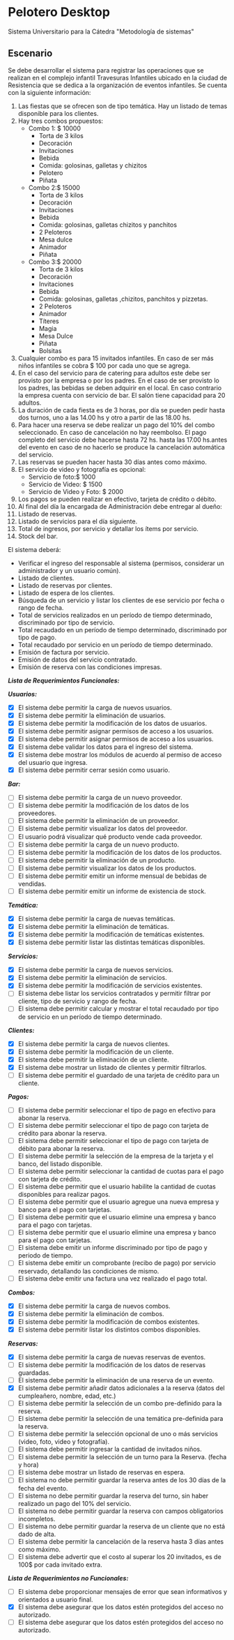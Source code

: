 # Pelotero Desktop 

Sistema Universitario para la Cátedra "Metodología de sistemas"

## Escenario

Se debe desarrollar el sistema para registrar las operaciones que se realizan en el complejo infantil Travesuras
Infantiles ubicado en la ciudad de Resistencia que se dedica a la organización de eventos infantiles. Se cuenta con la
siguiente información:

1. Las fiestas que se ofrecen son de tipo temática. Hay un listado de temas disponible para los clientes.
2. Hay tres combos propuestos:
    - Combo 1: $ 10000
        - Torta de 3 kilos
        - Decoración
        - Invitaciones
        - Bebida
        - Comida: golosinas, galletas y chizitos
        - Pelotero
        - Piñata
    - Combo 2:$ 15000
        - Torta de 3 kilos
        - Decoración
        - Invitaciones
        - Bebida
        - Comida: golosinas, galletas chizitos y panchitos
        - 2 Peloteros
        - Mesa dulce
        - Animador
        - Piñata
    - Combo 3:$ 20000
        - Torta de 3 kilos
        - Decoración
        - Invitaciones
        - Bebida
        - Comida: golosinas, galletas ,chizitos, panchitos y pizzetas.
        - 2 Peloteros
        - Animador
        - Títeres
        - Magia
        - Mesa Dulce
        - Piñata
        - Bolsitas
3. Cualquier combo es para 15 invitados infantiles. En caso de ser  más niños infantiles se cobra $ 100 por cada uno que
se agrega.
4. En el caso del servicio para de catering para adultos este debe ser provisto por la empresa o por los padres. En el
caso de ser provisto lo los padres, las bebidas se deben adquirir en el local. En caso contrario la empresa cuenta con
servicio de bar. El salón tiene capacidad para 20 adultos.
5. La duración de cada fiesta es de 3 horas, por día se pueden pedir hasta dos turnos, uno a las 14.00 hs y otro a
partir de las 18.00 hs.
6. Para  hacer una reserva se debe realizar un pago del 10% del combo seleccionado. En caso de cancelación no hay
reembolso. El pago completo del servicio debe hacerse  hasta 72 hs.  hasta las 17.00 hs.antes del evento en caso de no
hacerlo se produce la cancelación automática del servicio.
7. Las reservas se pueden hacer hasta 30 días antes como máximo.
8. El servicio de video y fotografía es opcional:
    - Servicio de foto:$ 1000
    - Servicio de Video: $ 1500
    - Servicio de Video y Foto: $ 2000
9. Los pagos se pueden realizar en efectivo, tarjeta de crédito o débito.
10. Al final del día la encargada de Administración debe entregar al dueño:
11. Listado de reservas.
12. Listado de servicios para el día siguiente.
13. Total de ingresos, por servicio y detallar los ítems por servicio.
14. Stock del bar.

El sistema deberá:
- Verificar el ingreso del responsable al sistema (permisos, considerar un administrador y un usuario común).
- Listado de clientes.
- Listado de reservas por clientes.
- Listado de espera de los clientes.
- Búsqueda de un servicio y listar los clientes de ese servicio por fecha o rango de fecha.
- Total de servicios realizados en un período de tiempo determinado, discriminado por tipo de servicio.
- Total recaudado en un período de tiempo determinado, discriminado por tipo de pago.
- Total recaudado por servicio en un período de tiempo determinado.
- Emisión de factura por servicio.
- Emisión de datos del servicio contratado.
- Emisión de reserva con las condiciones impresas.


_**Lista de Requerimientos Funcionales:**_

_**Usuarios:**_

- [x] El sistema debe permitir la carga de nuevos usuarios.
- [x] El sistema debe permitir la eliminación de usuarios.
- [x] El sistema debe permitir la modificación de los datos de usuarios.
- [x] El sistema debe permitir asignar permisos de acceso a los usuarios.
- [x] El sistema debe permitir asignar permisos de acceso a los usuarios.
- [x] El sistema debe validar los datos para el ingreso del sistema.
- [x] El sistema debe mostrar los módulos de acuerdo al permiso de acceso del usuario que ingresa.
- [x] El sistema debe permitir cerrar sesión como usuario.

_**Bar:**_

- [ ] El sistema debe permitir la carga de un nuevo proveedor.
- [ ] El sistema debe permitir la modificación de los datos de los proveedores.
- [ ] El sistema debe permitir la eliminación de un proveedor.
- [ ] El sistema debe permitir visualizar los datos del proveedor.
- [ ] El usuario podrá visualizar qué producto vende cada proveedor.
- [ ] El sistema debe permitir la carga de un nuevo producto.
- [ ] El sistema debe permitir la modificación de los datos de los productos.
- [ ] El sistema debe permitir la eliminación de un producto.
- [ ] El sistema debe permitir visualizar los datos de los productos.
- [ ] El sistema debe permitir emitir un informe mensual de bebidas de vendidas.
- [ ] El sistema debe permitir emitir un informe de existencia de stock.

_**Temática:**_

- [x] El sistema debe permitir la carga de nuevas temáticas.
- [x] El sistema debe permitir la eliminación de temáticas.
- [x] El sistema debe permitir la modificación de temáticas existentes.
- [x] El sistema debe permitir listar las distintas temáticas disponibles.

_**Servicios:**_

- [x] El sistema debe permitir la carga de nuevos servicios.
- [x] El sistema debe permitir la eliminación de servicios.
- [x] El sistema debe permitir la modificación de servicios existentes.
- [ ] El sistema debe listar los servicios contratados y permitir filtrar por cliente, tipo de servicio y rango de fecha.
- [ ] El sistema debe permitir calcular y mostrar el total recaudado por tipo de servicio en un período de tiempo  determinado.

_**Clientes:**_

- [x] El sistema debe permitir la carga de nuevos clientes.
- [x] El sistema debe permitir la modificación de un cliente.
- [x] El sistema debe permitir la eliminación de un cliente.
- [x] El sistema debe mostrar un listado de clientes y permitir filtrarlos.
- [ ] El sistema debe permitir el guardado de una tarjeta de  crédito para un cliente.

_**Pagos:**_

- [ ] El sistema debe permitir seleccionar el tipo de pago en efectivo para abonar la reserva.
- [ ] El sistema debe permitir seleccionar el tipo de pago con tarjeta de crédito para abonar la reserva.
- [ ] El sistema debe permitir seleccionar el tipo de pago con tarjeta de débito para abonar la reserva.
- [ ] El sistema debe permitir la selección de la empresa de la tarjeta y el banco, del listado disponible.
- [ ] El sistema debe permitir seleccionar la cantidad de cuotas para el pago con tarjeta de crédito.
- [ ] El sistema debe permitir que el usuario habilite la cantidad de cuotas disponibles para realizar pagos.
- [ ] El sistema debe permitir que el usuario agregue una nueva empresa y banco para el pago con tarjetas.
- [ ] El sistema debe permitir que el usuario elimine una empresa y banco para el pago con tarjetas.
- [ ] El sistema debe permitir que el usuario elimine una empresa y banco para el pago con tarjetas.
- [ ] El sistema debe emitir un informe discriminado por tipo de pago y periodo de tiempo.
- [ ] El sistema debe emitir un comprobante (recibo de pago) por servicio reservado, detallando las condiciones de mismo.
- [ ] El sistema debe emitir una factura una vez realizado el pago total.

_**Combos:**_

- [x] El sistema debe permitir la carga de nuevos combos.
- [x] El sistema debe permitir la eliminación de combos.
- [x] El sistema debe permitir la modificación de combos existentes.
- [x] El sistema debe permitir listar los distintos combos disponibles.

_**Reservas:**_

- [x] El sistema debe permitir la carga de nuevas reservas de eventos.
- [ ] El sistema debe permitir la modificación de los datos de reservas guardadas.
- [ ] El sistema debe permitir la eliminación de una reserva de un  evento.
- [x] El sistema debe permitir añadir datos adicionales a la reserva  (datos del cumpleañero, nombre, edad, etc.)
- [ ] El sistema debe permitir la selección de un combo pre-definido para la reserva.
- [ ] El sistema debe permitir la selección de una temática pre-definida para la reserva.
- [ ] El sistema debe permitir la selección opcional de uno o más servicios (video, foto, video y fotografía).
- [ ] El sistema debe permitir ingresar la cantidad de invitados niños.
- [ ] El sistema debe permitir la selección de un turno para la Reserva. (fecha y hora)
- [ ] El sistema debe mostrar un listado de reservas en espera.
- [ ] El sistema no debe permitir guardar la reserva antes de los 30 días de la fecha del evento. 
- [ ] El sistema no debe permitir guardar la reserva del turno, sin haber realizado un pago del 10% del servicio.
- [ ] El sistema no debe permitir guardar la reserva con campos obligatorios incompletos.
- [ ] El sistema no debe permitir guardar la reserva de un cliente que no está dado de alta.
- [ ] El sistema debe permitir la cancelación de la reserva hasta 3 días antes como máximo.
- [ ] El sistema debe advertir que el costo al superar los 20 invitados, es de 100$ por cada invitado extra.

_**Lista de Requerimientos no Funcionales:**_

- [ ] El sistema debe proporcionar mensajes de error que sean informativos y orientados a usuario final.
- [x] El sistema debe asegurar que los datos estén protegidos del acceso no autorizado.
- [ ] El sistema debe asegurar que los datos estén protegidos del acceso no autorizado.
